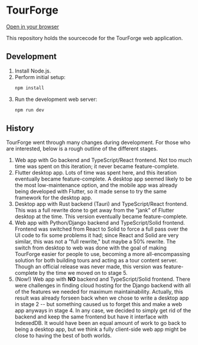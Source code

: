 # TourForge

[Open in your browser](https://tourforge.github.io/builder)

This repository holds the sourcecode for the TourForge web application.

## Development

1. Install Node.js.
2. Perform initial setup:
   ```sh
   npm install
   ```
3. Run the development web server:
   ```sh
   npm run dev
   ```

## History

TourForge went through many changes during development. For those who are interested, below is a rough outline of the different stages.

1. Web app with Go backend and TypeScript/React frontend. Not too much time was spent on this iteration; it never became feature-complete.
2. Flutter desktop app. Lots of time was spent here, and this iteration eventually became feature-complete. A desktop app seemed likely to be the most low-maintenance option, and the mobile app was already being developed with Flutter, so it made sense to try the same framework for the desktop app.
3. Desktop app with Rust backend (Tauri) and TypeScript/React frontend. This was a full rewrite done to get away from the "jank" of Flutter desktop at the time. This version eventually became feature-complete.
4. Web app with Python/Django backend and TypeScript/Solid frontend. Frontend was switched from React to Solid to force a full pass over the UI code to fix some problems it had; since React and Solid are very similar, this was not a "full rewrite," but maybe a 50% rewrite. The switch from desktop to web was done with the goal of making TourForge easier for people to use, becoming a more all-encompassing solution for both building tours and acting as a tour content server. Though an official release was never made, this version was feature-complete by the time we moved on to stage 5.
5. (Now!) Web app with **NO** backend and TypeScript/Solid frontend. There were challenges in finding cloud hosting for the Django backend with all of the features we needed for maximum maintainability. Actually, this result was already forseen back when we chose to write a desktop app in stage 2 -- but something caused us to forget this and make a web app anyways in stage 4. In any case, we decided to simply get rid of the backend and keep the same frontend but have it interface with IndexedDB. It would have been an equal amount of work to go back to being a desktop app, but we think a fully client-side web app might be close to having the best of both worlds.
